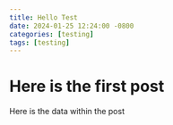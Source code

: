 ```yaml
---
title: Hello Test
date: 2024-01-25 12:24:00 -0800
categories: [testing]
tags: [testing]
---
```


# Here is the first post

Here is the data within the post